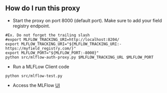 ## How do I run this proxy

- Start the proxy on port 8000 (default port). Make sure to add your field registry endpoint. 
```shell
#Ex. Do not forget the trailing slash
#export MLFLOW_TRACKING_URI=http://localhost:8204/
export MLFLOW_TRACKING_URI="${MLFLOW_TRACKING_URI:-https://myfield_registry.com/}"
export MLFLOW_PORT="${MLFLOW_PORT:-8000}"
python src/mlflow-auth-proxy.py $MLFLOW_TRACKING_URL $MLFLOW_PORT
```

- Run a MLFLow Client code

```shell
python src/mlflow-test.py
```

- Access the MLFlow [UI](http://locahost:8000/)
